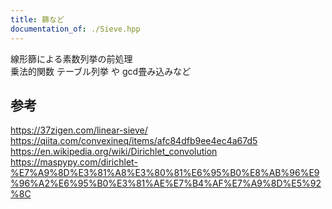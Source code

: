 ```yaml
---
title: 篩など
documentation_of: ./Sieve.hpp
---
```

線形篩による素数列挙の前処理 \
乗法的関数 テーブル列挙 や gcd畳み込みなど
## 参考
https://37zigen.com/linear-sieve/ \
https://qiita.com/convexineq/items/afc84dfb9ee4ec4a67d5 \
https://en.wikipedia.org/wiki/Dirichlet_convolution \
https://maspypy.com/dirichlet-%E7%A9%8D%E3%81%A8%E3%80%81%E6%95%B0%E8%AB%96%E9%96%A2%E6%95%B0%E3%81%AE%E7%B4%AF%E7%A9%8D%E5%92%8C